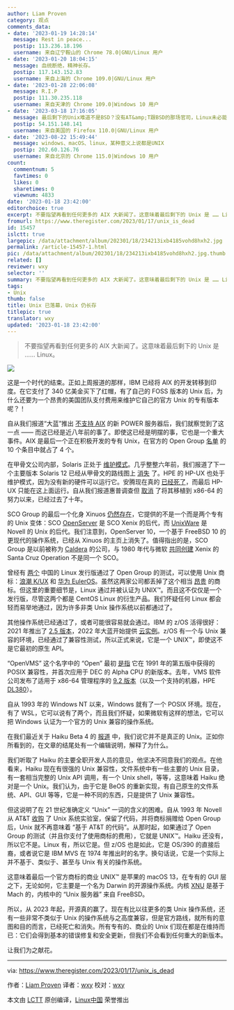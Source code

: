 ```yaml
---
author: Liam Proven
category: 观点
comments_data:
- date: '2023-01-19 14:28:14'
  message: Rest in peace...
  postip: 113.236.18.196
  username: 来自辽宁鞍山的 Chrome 78.0|GNU/Linux 用户
- date: '2023-01-20 18:04:15'
  message: 血统断绝，精神长存。
  postip: 117.143.152.83
  username: 来自上海的 Chrome 109.0|GNU/Linux 用户
- date: '2023-01-28 22:06:08'
  message: R.I.P
  postip: 111.30.235.118
  username: 来自天津的 Chrome 109.0|Windows 10 用户
- date: '2023-03-18 17:16:05'
  message: 最后剩下的Unix难道不是BSD？没有AT&amp;T跟BSD的那场官司，Linux未必能发展到今天
  postip: 54.151.148.141
  username: 来自美国的 Firefox 110.0|GNU/Linux 用户
- date: '2023-08-22 15:49:44'
  message: windows、macOS、linux，某种意义上说都是UNIX
  postip: 202.60.126.76
  username: 来自北京的 Chrome 115.0|Windows 10 用户
count:
  commentnum: 5
  favtimes: 0
  likes: 0
  sharetimes: 0
  viewnum: 4833
date: '2023-01-18 23:42:00'
editorchoice: true
excerpt: 不要指望再看到任何更多的 AIX 大新闻了。这意味着最后剩下的 Unix 是 …… Linux。
fromurl: https://www.theregister.com/2023/01/17/unix_is_dead
id: 15457
islctt: true
largepic: /data/attachment/album/202301/18/234213ixb4185vohd8hxh2.jpg
permalink: /article-15457-1.html
pic: /data/attachment/album/202301/18/234213ixb4185vohd8hxh2.jpg.thumb.jpg
related: []
reviewer: wxy
selector: ''
summary: 不要指望再看到任何更多的 AIX 大新闻了。这意味着最后剩下的 Unix 是 …… Linux。
tags:
- Unix
thumb: false
title: Unix 已落幕，Unix 仍长存
titlepic: true
translator: wxy
updated: '2023-01-18 23:42:00'
---
```



> 
> 不要指望再看到任何更多的 AIX 大新闻了。这意味着最后剩下的 Unix 是 …… Linux。
> 
> 
> 


![](/data/attachment/album/202301/18/234213ixb4185vohd8hxh2.jpg)


这是一个时代的结束。正如上周报道的那样，IBM 已经将 AIX 的开发转移到印度。在它支付了 340 亿美金买下了红帽，有了自己的 FOSS 版本的 Unix 后，为什么还要为一个昂贵的美国团队支付费用来维护它自己的官方 Unix 的专有版本呢？！


自从我们报道“大蓝”推出 [不支持 AIX](https://www.theregister.com/2015/11/02/ibm_linux_mainframes/) 的新 POWER 服务器后，我们就察觉到了这一点 —— 而这已经是近八年前的事了。即使这已经是明摆的事，它也是一个重大事件。AIX 是最后一个正在积极开发的专有 Unix，在官方的 Open Group [名单](https://www.opengroup.org/openbrand/register) 的 10 个条目中就占了 4 个。


在甲骨文公司内部，Solaris 正处于 [维护模式](https://www.theregister.com/2022/08/19/oracle_solaris_updated/)。几乎整整六年前，我们报道了下一个主要版本 Solaris 12 已经从甲骨文的路线图上 [消失](https://www.theregister.com/2017/01/18/solaris_12_disappears_from_oracles_roadmap/) 了。HPE 的 HP-UX 也处于维护模式，因为没有新的硬件可以运行它。安腾现在真的 [已经死了](https://www.theregister.com/2019/02/01/intel_kills_itanium_again/)，而最后 HP-UX 只能在这上面运行。自从我们报道惠普调查但 [取消](https://www.theregister.com/2012/05/23/hp_project_blackbird_redwood_hp_ux/) 了将其移植到 x86-64 的努力以来，已经过去了十年。


SCO Group 的最后一个化身 Xinuos [仍然存在](https://www.theregister.com/2021/03/31/ibm_redhat_xinuos/)，它提供的不是一个而是两个专有的 Unix 变体：SCO [OpenServer](https://www.xinuos.com/products/openserver-6/) 是 SCO Xenix 的后代，而 [UnixWare](https://www.xinuos.com/products/unixware-7/) 是 Novell 的 Unix 的后代。我们注意到，OpenServer 10，一个基于 FreeBSD 10 的更现代的操作系统，已经从 Xinuos 的主页上消失了。值得指出的是，SCO Group 是以前被称为 [Caldera](https://www.theregister.com/2002/08/27/sco_lives_caldera_reinvents_itself/) 的公司，与 1980 年代与微软 [共同创建](https://www.theregister.com/2000/01/31/ms_sells_stake_in_sco/) Xenix 的 Santa Cruz Operation 不是同一个 SCO。


曾经有 [两个](https://www.theregister.com/2022/08/30/kylin_the_multiple_semiofficial_chinese/) 中国的 Linux 发行版通过了 Open Group 的测试，可以使用 Unix 商标：[浪潮 K/UX](https://www.opengroup.org/openbrand/register/brand3617.htm) 和 [华为 EulerOS](https://www.opengroup.org/openbrand/register/brand3622.htm)。虽然这两家公司都丢掉了这个相当 [昂贵](https://www.opengroup.org/openbrand/Brandfees.htm) 的商标。但这里的重要细节是，Linux 通过并被认证为 UNIX™。而且这不仅仅是一个发行版，尽管这两个都是 CentOS Linux 的衍生产品。我们怀疑任何 Linux 都会轻而易举地通过，因为许多非类 Unix 操作系统以前都通过了。


其他操作系统已经通过了，或者可能很容易就会通过。IBM 的 z/OS 活得很好：2021 年推出了 [2.5 版本](https://www.theregister.com/2021/07/28/z_os_2_5_launch/)，2022 年大蓝开始提供 [云实例](https://www.theregister.com/2022/06/29/ibm_cloud_mainframe_launch/)。z/OS 有一个与 Unix 兼容的环境，已经通过了兼容性测试，所以正式来说，它是一个 UNIX™，即使这不是它最初的原生 API。


“OpenVMS” 这个名字中的 “Open” 最初 [是指](https://www.pcmag.com/encyclopedia/term/openvms) 它在 1991 年的第五版中获得的 POSIX 兼容性，并首次应用于 DEC 的 Alpha CPU 的新版本。去年，VMS 软件公司发布了适用于 x86-64 管理程序的 [9.2 版本](https://www.theregister.com/2022/05/10/openvms_92/)（以及一个支持的机器，HPE [DL380](https://www.hpe.com/psnow/doc/a00008180enw.html)）。


自从 1993 年的 Windows NT 以来，Windows 就有了一个 POSIX 环境。现在，有了 WSL，它可以说有了两个，而且我们怀疑，如果微软有这样的想法，它可以把 Windows 认证为一个官方的 Unix 兼容的操作系统。


在我们最近关于 Haiku Beta 4 的 [报道](https://www.theregister.com/2023/01/11/haiku_beta_4/) 中，我们说它并不是真正的 Unix。正如你所看到的，在文章的结尾处有一个编辑说明，解释了为什么。


我们听取了 Haiku 的主要全职开发人员的意见，他坚决不同意我们的观点。在他看来，Haiku 现在有很强的 Unix 兼容性，文件系统中有一些主要的 Unix 目录，有一套相当完整的 Unix API 调用，有一个 Unix shell，等等，这意味着 Haiku 绝对是一个 Unix。我们认为，由于它是 BeOS 的重新实现，有自己原生的文件系统、API、GUI 等等，它是一种不同的东西，只是提供了 Unix 兼容性。


但这说明了在 21 世纪准确定义 “Unix” 一词的含义的困难。自从 1993 年 Novell 从 AT&T [收购](https://www.theregister.com/2013/07/25/novell_peaked_with_netware_four/) 了 Unix 系统实验室，保留了代码，并将商标捐赠给 Open Group 后，Unix 就不再意味着 “基于 AT&T 的代码”。从那时起，如果通过了 Open Group 的测试（并且你支付了使用商标的费用），它就是 UNIX™。Haiku 还没有，所以它不是。Linux 有，所以它是。但 z/OS 也是如此，它是 OS/390 的直接后裔，或者说它是 IBM MVS 在 1974 年推出时的名字。换句话说，它是一个实际上并不基于、类似于、甚至与 Unix 有关的操作系统。


这意味着最后一个官方商标的商业 UNIX™ 是苹果的 macOS 13，在专有的 GUI 层之下，无论如何，它主要是一个名为 Darwin 的开源操作系统。内核 [XNU](https://github.com/apple/darwin-xnu) 是基于 Mach 的，内核中的 “Unix 服务器” 来自 FreeBSD。


所以，从 2023 年起，开源真的赢了。现在有比以往更多的类 Unix 操作系统，还有一些非常不类似于 Unix 的操作系统与之高度兼容，但是官方路线，就所有的意图和目的而言，已经死亡和消失。所有专有的、商业的 Unix 们现在都是在维持而已：它们会得到基本的错误修复和安全更新，但我们不会看到任何重大的新版本。


让我们为之献花。




---


via: <https://www.theregister.com/2023/01/17/unix_is_dead> 


作者：[Liam Proven](https://www.theregister.com/Author/Liam-Proven "Read more by this author") 译者：[wxy](https://github.com/wxy) 校对：[wxy](https://github.com/wxy)


本文由 [LCTT](https://github.com/LCTT/TranslateProject) 原创编译，[Linux中国](/article-15455-1.html) 荣誉推出